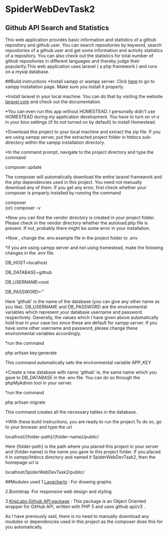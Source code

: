 # SpiderWebDevTask2

## Github API Search and Statistics
This web application provides basic information and statistics of a github repository and github user. You can search repositories by keyword, search repositories of a github user and get some information and activity statistics of a repository. You can also check out the statistics for total number of github repositories in different languages and thereby judge their popularity.This web application uses laravel ( a php framework ) and runs on a mysql database.

##Build instructions
*Install xampp or wampp server. Click [here](https://www.apachefriends.org/index.html) to go to xampp installation page. Make sure you install it properly.

*Install laravel in your local machine. You can do that by visiting the website [laravel.com](http://laravel.com) and check out the documentation. 

*You can even run this app without HOMESTEAD. I personally didn't use HOMESTEAD during my application development. You have to turn on vt-x in your bios settings (if its not turned on by default) to install Homestead.

*Download this project to your local machine and extract the zip file. If you are using xampp server, put the extracted project folder in htdocs sub-directory within the xampp installation directory.

*In the command prompt, navigate to the project directory and type the command

composer update

The composer will automatically download the entire laravel framework and the php dependencies used in this project. You need not manually download any of them. If you get any error, first check whether your composer is properly installed by running the command

composer  
(or)
composer -v

*Now you can find the vendor directory is created in your project folder. Please check in the vendor directory whether the autoload.php file is present. If not, probably there might be some error in your installation.

*Now , change the .env.example file in the project folder to .env

*if you are  using xampp server and not using homestead, make the folowing changes in the .env file.

DB_HOST=localhost

DB_DATABASE=github

DB_USERNAME=root

DB_PASSWORD=''

Here 'github' is the name of the database (you can give any other name as you like).
DB_USERNAME and DB_PASSWORD are the environmental variables which represent your database username and password respectively. Generally, the values which I have given above automatically hold true in your case too since these are  default for xampp server. If you have some other username and password, please change these environmental variables accordingly.

*run the command

php artisan key:generate

This command automatically sets the environmental variable APP_KEY

*Create a new database with name 'github' ie, the same name which you gave to DB_DATABASE in the .env file. You can do so through the phpMyAdmin tool in your server.

*run the command 

php artisan migrate 

This command creates all the necessary tables in the database.

*With these build instructions, you are ready to run the project.To do so, go to your browser and type the url

localhost/{folder-path}/{folder-name}/public/

Here {folder-path} is the path where you placed this project in your server and {folder-name} is the name you gave to this project folder. If you placed it in xampp/htdocs directory and named it SpiderWebDevTask2, then the homepage url is 

localhost/SpiderWebDevTask2/public/

##Modules used 
1.[Lavacharts](lavacharts.com) : For drawing graphs.

2.Bootstrap :For responsive web design and styling.

3.[KnpLabs Github API package](https://github.com/KnpLabs/php-github-api) : This package is an  Object Oriented wrapper for GitHub API, written with PHP 5 and uses github api/v3 .

As I have previously said, there is no need to manually dowmload any modules or dependencies used in this project as the composer does this for you automatically.

